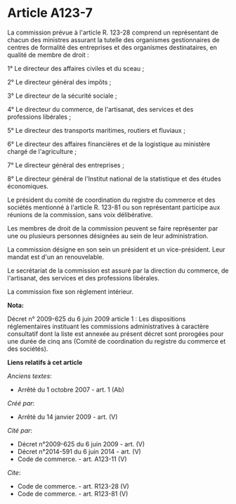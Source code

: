 # Article A123-7

La commission prévue à l'article R. 123-28 comprend un représentant de chacun des ministres assurant la tutelle des
organismes gestionnaires de centres de formalité des entreprises et des organismes destinataires, en qualité de membre de
droit : 

1° Le directeur des affaires civiles et du sceau ; 

2° Le directeur général des impôts ; 

3° Le directeur de la sécurité sociale ; 

4° Le directeur du commerce, de l'artisanat, des services et des professions libérales ; 

5° Le directeur des transports maritimes, routiers et fluviaux ; 

6° Le directeur des affaires financières et de la logistique au ministère chargé de l'agriculture ; 

7° Le directeur général des entreprises ; 

8° Le directeur général de l'Institut national de la statistique et des études économiques. 

Le président du comité de coordination du registre du commerce et des sociétés mentionné à l'article R. 123-81 ou son
représentant participe aux réunions de la commission, sans voix délibérative. 

Les membres de droit de la commission peuvent se faire représenter par une ou plusieurs personnes désignées au sein de leur
administration. 

La commission désigne en son sein un président et un vice-président. Leur mandat est d'un an renouvelable. 

Le secrétariat de la commission est assuré par la direction du commerce, de l'artisanat, des services et des professions
libérales. 

La commission fixe son règlement intérieur.

**Nota:**

Décret n° 2009-625 du 6 juin 2009 article 1 : Les dispositions réglementaires instituant les commissions administratives à
caractère consultatif dont la liste est annexée au présent décret sont prorogées pour une durée de cinq ans (Comité de
coordination du registre du commerce et des sociétés).

**Liens relatifs à cet article**

_Anciens textes_:

  - Arrêté du 1 octobre 2007 - art. 1 (Ab)

_Créé par_:

  - Arrêté du 14 janvier 2009 - art. (V)

_Cité par_:

  - Décret n°2009-625 du 6 juin 2009 - art. (V)
  - Décret n°2014-591 du 6 juin 2014 - art. (V)
  - Code de commerce. - art. A123-11 (V)

_Cite_:

  - Code de commerce. - art. R123-28 (V)
  - Code de commerce. - art. R123-81 (V)
